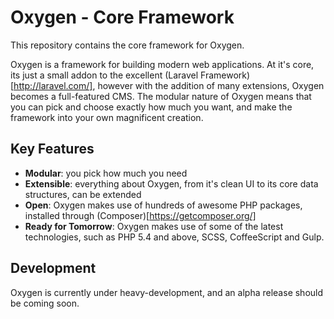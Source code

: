 # Oxygen - Core Framework

This repository contains the core framework for Oxygen.

Oxygen is a framework for building modern web applications.
At it's core, its just a small addon to the excellent (Laravel Framework)[http://laravel.com/],
however with the addition of many extensions, Oxygen becomes a full-featured CMS.
The modular nature of Oxygen means that you can pick and choose exactly how much you want, and make the framework into your own magnificent creation.

## Key Features

- **Modular**: you pick how much you need
- **Extensible**: everything about Oxygen, from it's clean UI to its core data structures, can be extended
- **Open**: Oxygen makes use of hundreds of awesome PHP packages, installed through (Composer)[https://getcomposer.org/]
- **Ready for Tomorrow**: Oxygen makes use of some of the latest technologies, such as PHP 5.4 and above, SCSS, CoffeeScript and Gulp.

## Development

Oxygen is currently under heavy-development, and an alpha release should be coming soon.
